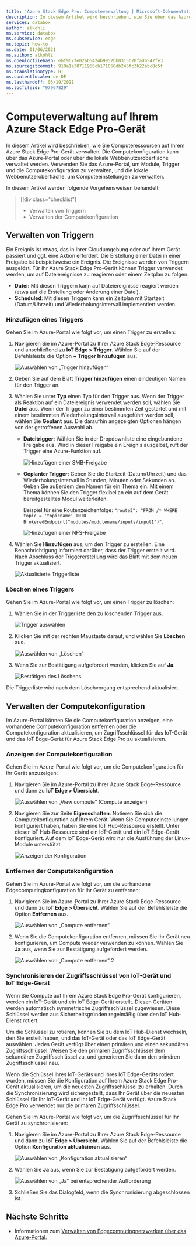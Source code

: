 ```yaml
---
title: 'Azure Stack Edge Pro: Computeverwaltung | Microsoft-Dokumentation'
description: In diesem Artikel wird beschrieben, wie Sie über das Azure-Portal auf Ihrem Azure Stack Edge Pro-Gerät die Edgecomputingeinstellungen wie Trigger und Module verwalten, die Computekonfiguration anzeigen und die Konfiguration entfernen.
services: databox
author: alkohli
ms.service: databox
ms.subservice: edge
ms.topic: how-to
ms.date: 01/06/2021
ms.author: alkohli
ms.openlocfilehash: ebf967fe02ab6424b9952bb0315b70fadb547fe3
ms.sourcegitcommit: 910a1a38711966cb171050db245fc3b22abc8c5f
ms.translationtype: HT
ms.contentlocale: de-DE
ms.lasthandoff: 03/19/2021
ms.locfileid: "97967829"
---
```

# <a name="manage-compute-on-your-azure-stack-edge-pro"></a>Computeverwaltung auf Ihrem Azure Stack Edge Pro-Gerät

In diesem Artikel wird beschrieben, wie Sie Computeressourcen auf Ihrem Azure Stack Edge Pro-Gerät verwalten. Die Computekonfiguration kann über das Azure-Portal oder über die lokale Webbenutzeroberfläche verwaltet werden. Verwenden Sie das Azure-Portal, um Module, Trigger und die Computekonfiguration zu verwalten, und die lokale Webbenutzeroberfläche, um Computeeinstellungen zu verwalten.

In diesem Artikel werden folgende Vorgehensweisen behandelt:

> [!div class="checklist"]
> * Verwalten von Triggern
> * Verwalten der Computekonfiguration


## <a name="manage-triggers"></a>Verwalten von Triggern

Ein Ereignis ist etwas, das in Ihrer Cloudumgebung oder auf Ihrem Gerät passiert und ggf. eine Aktion erfordert. Die Erstellung einer Datei in einer Freigabe ist beispielsweise ein Ereignis. Die Ereignisse werden von Triggern ausgelöst. Für Ihr Azure Stack Edge Pro-Gerät können Trigger verwendet werden, um auf Dateiereignisse zu reagieren oder einem Zeitplan zu folgen.

- **Datei:** Mit diesen Triggern kann auf Dateiereignisse reagiert werden (etwa auf die Erstellung oder Änderung einer Datei).
- **Scheduled**: Mit diesen Triggern kann ein Zeitplan mit Startzeit (Datum/Uhrzeit) und Wiederholungsintervall implementiert werden.


### <a name="add-a-trigger"></a>Hinzufügen eines Triggers

Gehen Sie im Azure-Portal wie folgt vor, um einen Trigger zu erstellen:

1. Navigieren Sie im Azure-Portal zu Ihrer Azure Stack Edge-Ressource und anschließend zu **IoT Edge > Trigger**. Wählen Sie auf der Befehlsleiste die Option **+ Trigger hinzufügen** aus.

    ![Auswählen von „Trigger hinzufügen“](media/azure-stack-edge-manage-compute/add-trigger-1.png)

2. Geben Sie auf dem Blatt **Trigger hinzufügen** einen eindeutigen Namen für den Trigger an.
    
    <!--Trigger names can only contain numbers, lowercase letters, and hyphens. The share name must be between 3 and 63 characters long and begin with a letter or a number. Each hyphen must be preceded and followed by a non-hyphen character.-->

3. Wählen Sie unter **Typ** einen Typ für den Trigger aus. Wenn der Trigger als Reaktion auf ein Dateiereignis verwendet werden soll, wählen Sie **Datei** aus. Wenn der Trigger zu einer bestimmten Zeit gestartet und mit einem bestimmten Wiederholungsintervall ausgeführt werden soll, wählen Sie **Geplant** aus. Die daraufhin angezeigten Optionen hängen von der getroffenen Auswahl ab.

    - **Dateitrigger:** Wählen Sie in der Dropdownliste eine eingebundene Freigabe aus. Wird in dieser Freigabe ein Ereignis ausgelöst, ruft der Trigger eine Azure-Funktion auf.

        ![Hinzufügen einer SMB-Freigabe](media/azure-stack-edge-manage-compute/add-file-trigger.png)

    - **Geplanter Trigger:** Geben Sie die Startzeit (Datum/Uhrzeit) und das Wiederholungsintervall in Stunden, Minuten oder Sekunden an. Geben Sie außerdem den Namen für ein Thema ein. Mit einem Thema können Sie den Trigger flexibel an ein auf dem Gerät bereitgestelltes Modul weiterleiten.

        Beispiel für eine Routenzeichenfolge: `"route3": "FROM /* WHERE topic = 'topicname' INTO BrokeredEndpoint("modules/modulename/inputs/input1")"`.

        ![Hinzufügen einer NFS-Freigabe](media/azure-stack-edge-manage-compute/add-scheduled-trigger.png)

4. Wählen Sie **Hinzufügen** aus, um den Trigger zu erstellen. Eine Benachrichtigung informiert darüber, dass der Trigger erstellt wird. Nach Abschluss der Triggererstellung wird das Blatt mit dem neuen Trigger aktualisiert.
 
    ![Aktualisierte Triggerliste](media/azure-stack-edge-manage-compute/add-trigger-2.png)

### <a name="delete-a-trigger"></a>Löschen eines Triggers

Gehen Sie im Azure-Portal wie folgt vor, um einen Trigger zu löschen:

1. Wählen Sie in der Triggerliste den zu löschenden Trigger aus.

    ![Trigger auswählen](media/azure-stack-edge-manage-compute/delete-trigger-1.png)

2. Klicken Sie mit der rechten Maustaste darauf, und wählen Sie **Löschen** aus.

    ![Auswählen von „Löschen“](media/azure-stack-edge-manage-compute/delete-trigger-2.png)

3. Wenn Sie zur Bestätigung aufgefordert werden, klicken Sie auf **Ja**.

    ![Bestätigen des Löschens](media/azure-stack-edge-manage-compute/delete-trigger-3.png)

Die Triggerliste wird nach dem Löschvorgang entsprechend aktualisiert.

## <a name="manage-compute-configuration"></a>Verwalten der Computekonfiguration

Im Azure-Portal können Sie die Computekonfiguration anzeigen, eine vorhandene Computekonfiguration entfernen oder die Computekonfiguration aktualisieren, um Zugriffsschlüssel für das IoT-Gerät und das IoT Edge-Gerät für Azure Stack Edge Pro zu aktualisieren.

### <a name="view-compute-configuration"></a>Anzeigen der Computekonfiguration

Gehen Sie im Azure-Portal wie folgt vor, um die Computekonfiguration für Ihr Gerät anzuzeigen:

1. Navigieren Sie im Azure-Portal zu Ihrer Azure Stack Edge-Ressource und dann zu **IoT Edge > Übersicht**. 

    ![Auswählen von „View compute“ (Compute anzeigen)](media/azure-stack-edge-manage-compute/view-compute-1.png)

2. Navigieren Sie zur Seite **Eigenschaften**. Notieren Sie sich die Computekonfiguration auf Ihrem Gerät. Wenn Sie Computeeinstellungen konfiguriert haben, haben Sie eine IoT Hub-Ressource erstellt. Unter dieser IoT Hub-Ressource sind ein IoT-Gerät und ein IoT Edge-Gerät konfiguriert. Auf dem IoT Edge-Gerät wird nur die Ausführung der Linux-Module unterstützt.

    ![Anzeigen der Konfiguration](media/azure-stack-edge-manage-compute/view-compute-2.png)


### <a name="remove-compute-configuration"></a>Entfernen der Computekonfiguration

Gehen Sie im Azure-Portal wie folgt vor, um die vorhandene Edgecomputingkonfiguration für Ihr Gerät zu entfernen:

1. Navigieren Sie im Azure-Portal zu Ihrer Azure Stack Edge-Ressource und dann zu **IoT Edge > Übersicht**. Wählen Sie auf der Befehlsleiste die Option **Entfernen** aus.

    ![Auswählen von „Compute entfernen“](media/azure-stack-edge-manage-compute/remove-compute-1.png)

2. Wenn Sie die Computekonfiguration entfernen, müssen Sie Ihr Gerät neu konfigurieren, um Compute wieder verwenden zu können. Wählen Sie **Ja** aus, wenn Sie zur Bestätigung aufgefordert werden.

    ![Auswählen von „Compute entfernen“ 2](media/azure-stack-edge-manage-compute/remove-compute-2.png)

### <a name="sync-up-iot-device-and-iot-edge-device-access-keys"></a>Synchronisieren der Zugriffsschlüssel von IoT-Gerät und IoT Edge-Gerät

Wenn Sie Compute auf Ihrem Azure Stack Edge Pro-Gerät konfigurieren, werden ein IoT-Gerät und ein IoT Edge-Gerät erstellt. Diesen Geräten werden automatisch symmetrische Zugriffsschlüssel zugewiesen. Diese Schlüssel werden aus Sicherheitsgründen regelmäßig über den IoT Hub-Dienst rotiert.

Um die Schlüssel zu rotieren, können Sie zu dem IoT Hub-Dienst wechseln, den Sie erstellt haben, und das IoT-Gerät oder das IoT Edge-Gerät auswählen. Jedes Gerät verfügt über einen primären und einen sekundären Zugriffsschlüssel. Weisen Sie den primären Zugriffsschlüssel dem sekundären Zugriffsschlüssel zu, und generieren Sie dann den primären Zugriffsschlüssel neu.

Wenn die Schlüssel Ihres IoT-Geräts und Ihres IoT Edge-Geräts rotiert wurden, müssen Sie die Konfiguration auf Ihrem Azure Stack Edge Pro-Gerät aktualisieren, um die neuesten Zugriffsschlüssel zu erhalten. Durch die Synchronisierung wird sichergestellt, dass Ihr Gerät über die neuesten Schlüssel für Ihr IoT-Gerät und Ihr IoT Edge-Gerät verfügt. Azure Stack Edge Pro verwendet nur die primären Zugriffsschlüssel.

Gehen Sie im Azure-Portal wie folgt vor, um die Zugriffsschlüssel für Ihr Gerät zu synchronisieren:

1. Navigieren Sie im Azure-Portal zu Ihrer Azure Stack Edge-Ressource und dann zu **IoT Edge > Übersicht**. Wählen Sie auf der Befehlsleiste die Option **Konfiguration aktualisieren** aus.

    ![Auswählen von „Konfiguration aktualisieren“](media/azure-stack-edge-manage-compute/refresh-configuration-1.png)

2. Wählen Sie **Ja** aus, wenn Sie zur Bestätigung aufgefordert werden.

     ![Auswählen von „Ja“ bei entsprechender Aufforderung](media/azure-stack-edge-manage-compute/refresh-configuration-2.png)

3. Schließen Sie das Dialogfeld, wenn die Synchronisierung abgeschlossen ist.

## <a name="next-steps"></a>Nächste Schritte

- Informationen zum [Verwalten von Edgecomputingnetzwerken über das Azure-Portal](azure-stack-edge-extend-compute-access-modules.md).
